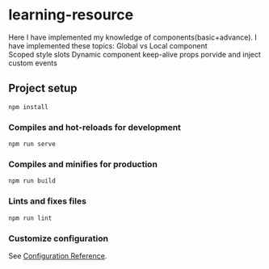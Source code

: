 # learning-resource

Here I have implemented my knowledge of components(basic+advance).
I have implemented these topics:
Global vs Local component </br>
Scoped style
slots
Dynamic component
keep-alive 
props
porvide and inject
custom events

## Project setup
```
npm install
```

### Compiles and hot-reloads for development
```
npm run serve
```

### Compiles and minifies for production
```
npm run build
```

### Lints and fixes files
```
npm run lint
```

### Customize configuration
See [Configuration Reference](https://cli.vuejs.org/config/).
